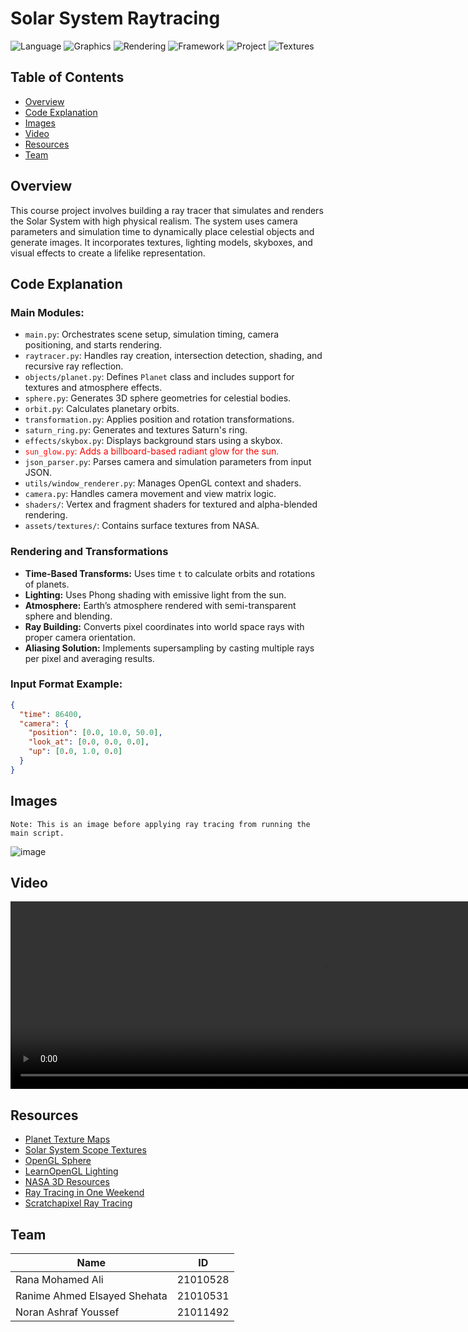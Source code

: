 # Solar System Raytracing

![Language](https://img.shields.io/badge/Language-Python%203.8+-blue)
![Graphics](https://img.shields.io/badge/Library-OpenGL-lightgrey)
![Rendering](https://img.shields.io/badge/Rendering-Raytracing-critical)
![Framework](https://img.shields.io/badge/Framework-Custom%20Engine-orange)
![Project](https://img.shields.io/badge/Project-Solar%20System%20Simulation-yellow)
![Textures](https://img.shields.io/badge/Textures-NASA%20Maps-green)

## Table of Contents

- [Overview](#overview)
- [Code Explanation](#code-explanation)
- [Images](#images)
- [Video](#video)
- [Resources](#resources)
- [Team](#team)

## Overview

This course project involves building a ray tracer that simulates and renders the Solar System with high physical realism. The system uses camera parameters and simulation time to dynamically place celestial objects and generate images. It incorporates textures, lighting models, skyboxes, and visual effects to create a lifelike representation.

## Code Explanation

### Main Modules:

- `main.py`: Orchestrates scene setup, simulation timing, camera positioning, and starts rendering.
- `raytracer.py`: Handles ray creation, intersection detection, shading, and recursive ray reflection.
- `objects/planet.py`: Defines `Planet` class and includes support for textures and atmosphere effects.
- `sphere.py`: Generates 3D sphere geometries for celestial bodies.
- `orbit.py`: Calculates planetary orbits.
- `transformation.py`: Applies position and rotation transformations.
- `saturn_ring.py`: Generates and textures Saturn's ring.
- `effects/skybox.py`: Displays background stars using a skybox.
- <span style="color: red;">`sun_glow.py`: Adds a billboard-based radiant glow for the sun.</span>
- `json_parser.py`: Parses camera and simulation parameters from input JSON.
- `utils/window_renderer.py`: Manages OpenGL context and shaders.
- `camera.py`: Handles camera movement and view matrix logic.
- `shaders/`: Vertex and fragment shaders for textured and alpha-blended rendering.
- `assets/textures/`: Contains surface textures from NASA.

### Rendering and Transformations

- **Time-Based Transforms:** Uses time `t` to calculate orbits and rotations of planets.
- **Lighting:** Uses Phong shading with emissive light from the sun.
- **Atmosphere:** Earth’s atmosphere rendered with semi-transparent sphere and blending.
- **Ray Building:** Converts pixel coordinates into world space rays with proper camera orientation.
- **Aliasing Solution:** Implements supersampling by casting multiple rays per pixel and averaging results.

### Input Format Example:

```json
{
  "time": 86400,
  "camera": {
    "position": [0.0, 10.0, 50.0],
    "look_at": [0.0, 0.0, 0.0],
    "up": [0.0, 1.0, 0.0]
  }
}
```

## Images 
`Note: This is an image before applying ray tracing from running the main script.`

![image](image.png)

## Video

<p align="center">
  <video width="1000" height="300" controls>
    <source src="video\solar_system_60_frames.mp4" type="video/mp4">
    Your browser does not support the video tag.
  </video>
</p>

## Resources

- [Planet Texture Maps](https://planet-texture-maps.fandom.com/wiki/Mercury)
- [Solar System Scope Textures](https://www.solarsystemscope.com/textures/)
- [OpenGL Sphere](https://www.songho.ca/opengl/gl_sphere.html)
- [LearnOpenGL Lighting](https://learnopengl.com/Lighting/Basic-Lighting)
- [NASA 3D Resources](https://nasa3d.arc.nasa.gov/images)
- [Ray Tracing in One Weekend](https://raytracing.github.io/books/RayTracingInOneWeekend.html)
- [Scratchapixel Ray Tracing](https://www.scratchapixel.com)

## Team

| Name                         | ID       |
| ---------------------------- | -------- |
| Rana Mohamed Ali             | 21010528 |
| Ranime Ahmed Elsayed Shehata | 21010531 |
| Noran Ashraf Youssef         | 21011492 |
